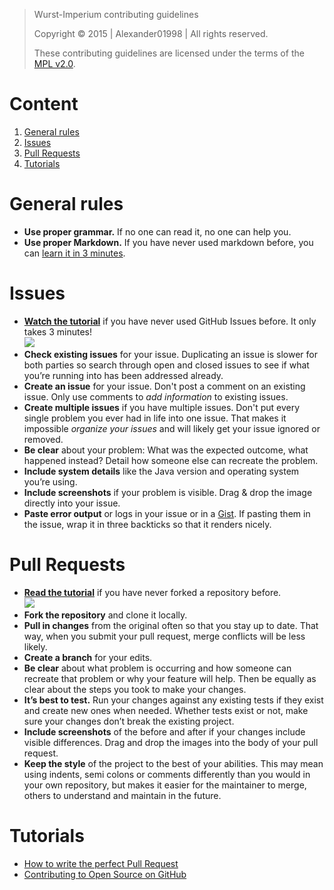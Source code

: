 >Wurst-Imperium contributing guidelines
>
>Copyright © 2015 | Alexander01998 | All rights reserved.
>
>These contributing guidelines are licensed under the terms of the [MPL v2.0](https://www.mozilla.org/MPL/2.0/).

# Content
1. [General rules](#general-rules)
2. [Issues](#issues)
3. [Pull Requests](#pull-requests)
4. [Tutorials](#tutorials)

# General rules
- **Use proper grammar.** If no one can read it, no one can help you.
- **Use proper Markdown.** If you have never used markdown before, you can [learn it in 3 minutes](https://guides.github.com/features/mastering-markdown/).

# Issues
- [**Watch the tutorial**](https://www.youtube.com/watch?v=TJlYiMp8FuY) if you have never used GitHub Issues before. It only takes 3 minutes!  
[![](https://i.ytimg.com/vi/TJlYiMp8FuY/mqdefault.jpg)](https://www.youtube.com/watch?v=TJlYiMp8FuY)
- **Check existing issues** for your issue. Duplicating an issue is slower for both parties so search through open and closed issues to see if what you’re running into has been addressed already.
- **Create an issue** for your issue. Don't post a comment on an existing issue. Only use comments to *add information* to existing issues.
- **Create multiple issues** if you have multiple issues. Don't put every single problem you ever had in life into one issue. That makes it impossible *organize your issues* and will likely get your issue ignored or removed.
- **Be clear** about your problem: What was the expected outcome, what happened instead? Detail how someone else can recreate the problem.
- **Include system details** like the Java version and operating system you’re using.
- **Include screenshots** if your problem is visible. Drag & drop the image directly into your issue.
- **Paste error output** or logs in your issue or in a [Gist](https://gist.github.com/). If pasting them in the issue, wrap it in three backticks so that it renders nicely.

# Pull Requests
- [**Read the tutorial**](https://guides.github.com/activities/forking/) if you have never forked a repository before.  
[![](https://github-images.s3.amazonaws.com/help/bootcamp/Bootcamp-Fork.png)](https://guides.github.com/activities/forking/)
- **Fork the repository** and clone it locally.
- **Pull in changes** from the original often so that you stay up to date. That way, when you submit your pull request, merge conflicts will be less likely.
- **Create a branch** for your edits.
- **Be clear** about what problem is occurring and how someone can recreate that problem or why your feature will help. Then be equally as clear about the steps you took to make your changes.
- **It’s best to test.** Run your changes against any existing tests if they exist and create new ones when needed. Whether tests exist or not, make sure your changes don’t break the existing project.
- **Include screenshots** of the before and after if your changes include visible differences. Drag and drop the images into the body of your pull request.
- **Keep the style** of the project to the best of your abilities. This may mean using indents, semi colons or comments differently than you would in your own repository, but makes it easier for the maintainer to merge, others to understand and maintain in the future.

# Tutorials
- [How to write the perfect Pull Request](https://github.com/blog/1943-how-to-write-the-perfect-pull-request)
- [Contributing to Open Source on GitHub](https://guides.github.com/activities/contributing-to-open-source/#contributing)
